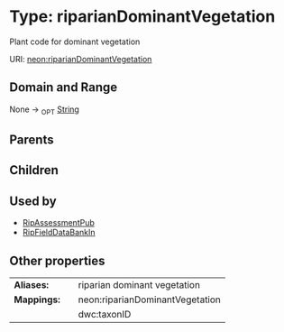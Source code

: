 
# Type: riparianDominantVegetation


Plant code for dominant vegetation

URI: [neon:riparianDominantVegetation](https://data.neonscience.org/riparianDominantVegetation)


## Domain and Range

None ->  <sub>OPT</sub> [String](types/String.md)

## Parents


## Children


## Used by

 * [RipAssessmentPub](RipAssessmentPub.md)
 * [RipFieldDataBankIn](RipFieldDataBankIn.md)

## Other properties

|  |  |  |
| --- | --- | --- |
| **Aliases:** | | riparian dominant vegetation |
| **Mappings:** | | neon:riparianDominantVegetation |
|  | | dwc:taxonID |

